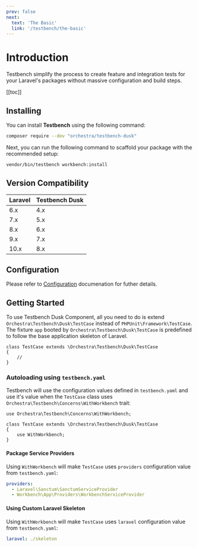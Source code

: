 ```yaml
---
prev: false
next: 
  text: 'The Basic'
  link: '/testbench/the-basic'
---
```


# Introduction

Testbench simplify the process to create feature and integration tests for your Laravel's packages without massive configuration and build steps. 

[[toc]]

## Installing

You can install **Testbench** using the following command:

```bash
composer require --dev "orchestra/testbench-dusk"
```

Next, you can run the following command to scaffold your package with the recommended setup:

```bash
vendor/bin/testbench workbench:install
```

## Version Compatibility

 Laravel  | Testbench Dusk
:---------|:----------
 6.x      | 4.x
 7.x      | 5.x
 8.x      | 6.x
 9.x      | 7.x
 10.x     | 8.x

## Configuration

Please refer to [Configuration](/getting-started/configuration) documenation for futher details.

## Getting Started

To use Testbench Dusk Component, all you need to do is extend `Orchestra\Testbench\Dusk\TestCase` instead of `PHPUnit\Framework\TestCase`. The fixture `app` booted by `Orchestra\Testbench\Dusk\TestCase` is predefined to follow the base application skeleton of Laravel.

```php{1}
class TestCase extends \Orchestra\Testbench\Dusk\TestCase
{
    //
}
```

### Autoloading using `testbench.yaml`

Testbench will use the configuration values defined in `testbench.yaml` and use it's value when the `TestCase` class uses `Orchestra\Testbench\Concerns\WithWorkbench` trait:

```php{1,5}
use Orchestra\Testbench\Concerns\WithWorkbench;

class TestCase extends \Orchestra\Testbench\Dusk\TestCase 
{
    use WithWorkbench;
}
```

#### Package Service Providers

Using `WithWorkbench` will make `TestCase` uses `providers` configuration value from `testbench.yaml`:

```yaml
providers:
  - Laravel\Sanctum\SanctumServiceProvider
  - Workbench\App\Providers\WorkbenchServiceProvider
```

#### Using Custom Laravel Skeleton

Using `WithWorkbench` will make `TestCase` uses `laravel` configuration value from `testbench.yaml`:

```yaml
laravel: ./skeleton
```

